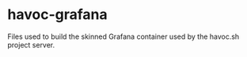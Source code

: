 # havoc-grafana
Files used to build the skinned Grafana container used by the havoc.sh project server.
